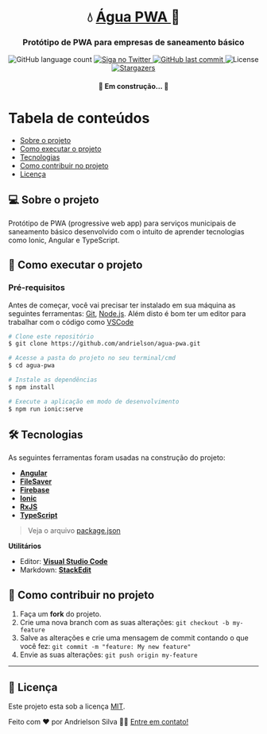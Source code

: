 
<h1 align="center">
     💧 <a href="#" alt="ferramenta blocok"> Água PWA </a> 🚰
</h1>

<h3 align="center">
    Protótipo de PWA para empresas de saneamento básico
</h3>

<p align="center">
  <img alt="GitHub language count" src="https://img.shields.io/github/languages/count/andrielson/agua-pwa?color=%2304D361">

  <a href="https://www.twitter.com/andrielson_FS/">
    <img alt="Siga no Twitter" src="https://img.shields.io/twitter/url?url=https%3A%2F%2Fgithub.com%2Fandrielson%2Fagua-pwa">
  </a>
  
  <a href="https://github.com/andrielson/agua-pwa/commits/master">
    <img alt="GitHub last commit" src="https://img.shields.io/github/last-commit/andrielson/agua-pwa">
  </a>
    
   <img alt="License" src="https://img.shields.io/badge/license-MIT-brightgreen">
   <a href="https://github.com/andrielson/agua-pwa/stargazers">
    <img alt="Stargazers" src="https://img.shields.io/github/stars/andrielson/agua-pwa?style=social">
  </a> 
</p>

<h4 align="center">
	🚧   Em construção...  🚧
</h4>


Tabela de conteúdos
=================
<!--ts-->
   * [Sobre o projeto](#-sobre-o-projeto)
   * [Como executar o projeto](#-como-executar-o-projeto)
   * [Tecnologias](#-tecnologias)
   * [Como contribuir no projeto](#-como-contribuir-no-projeto)
   * [Licença](#user-content--licença)
<!--te-->

## 💻 Sobre o projeto

Protótipo de PWA (progressive web app) para serviços municipais de saneamento básico desenvolvido com o intuito de aprender tecnologias como Ionic, Angular e TypeScript.

## 🚀 Como executar o projeto

### Pré-requisitos

Antes de começar, você vai precisar ter instalado em sua máquina as seguintes ferramentas:
[Git](https://git-scm.com), [Node.js](https://nodejs.org/en/). 
Além disto é bom ter um editor para trabalhar com o código como [VSCode](https://code.visualstudio.com/)

```bash
# Clone este repositório
$ git clone https://github.com/andrielson/agua-pwa.git

# Acesse a pasta do projeto no seu terminal/cmd
$ cd agua-pwa

# Instale as dependências
$ npm install

# Execute a aplicação em modo de desenvolvimento
$ npm run ionic:serve
```

## 🛠 Tecnologias

As seguintes ferramentas foram usadas na construção do projeto:

-   **[Angular](https://angular.io)**
-   **[FileSaver](https://github.com/eligrey/FileSaver.js)**
-   **[Firebase](https://firebase.google.com)**
-   **[Ionic](https://ionicframework.com)**
-   **[RxJS](https://rxjs-dev.firebaseapp.com)**
-   **[TypeScript](https://www.typescriptlang.org)**

> Veja o arquivo  [package.json](https://github.com/andrielson/agua-pwa/blob/main/package.json)

**Utilitários**
-   Editor:  **[Visual Studio Code](https://code.visualstudio.com/)**
-   Markdown:  **[StackEdit](https://stackedit.io/)**


## 💪 Como contribuir no projeto

1. Faça um **fork** do projeto.
2. Crie uma nova branch com as suas alterações: `git checkout -b my-feature`
3. Salve as alterações e crie uma mensagem de commit contando o que você fez: `git commit -m "feature: My new feature"`
4. Envie as suas alterações: `git push origin my-feature`

---

## 📝 Licença

Este projeto esta sob a licença [MIT](./LICENSE).

Feito com ❤️ por Andrielson Silva 👋🏽 [Entre em contato!](https://www.linkedin.com/in/andrielson-silva)
